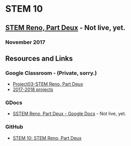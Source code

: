 # STEM 10
## [STEM Reno, Part Deux](https://docs.google.com/) - Not live, yet.
### November 2017

## Resources and Links
### Google Classroom - (Private, sorry.)
- [Project03-STEM Reno, Part Deux](https://classroom.google.com/)
- [2017-2018 projects](https://classroom.google.com/u/0/c/NzQyNzAwNDgzMFpa/sa/NzY0Mzg3MjI4Nlpa/details)

### GDocs

- [SSTEM Reno, Part Deux - Google Docs](https://docs.google.com/) - Not live, yet.

### GitHub
- [STEM 10: STEM Reno, Part Deux](https://github.com/janzeteachesit/2017-2018/blob/master/courses/stem10/project03-stem-reno-part-deux.md)



